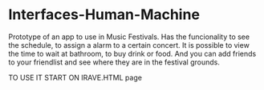 # Interfaces-Human-Machine

Prototype of an app to use in Music Festivals.
Has the funcionality to see the schedule, to assign a alarm to a certain concert.
It is possible to view the time to wait at bathroom, to buy drink or food.
And you can add friends to your friendlist and see where they are in the festival grounds.


TO USE IT START ON IRAVE.HTML page
